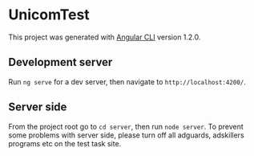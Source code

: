 # UnicomTest

This project was generated with [Angular CLI](https://github.com/angular/angular-cli) version 1.2.0.

## Development server

Run `ng serve` for a dev server, then navigate to `http://localhost:4200/`. 

## Server side

From the project root go to `cd server`, then run `node server`. To prevent some problems with server side, please turn off all adguards, adskillers programs etc on the test task site.
